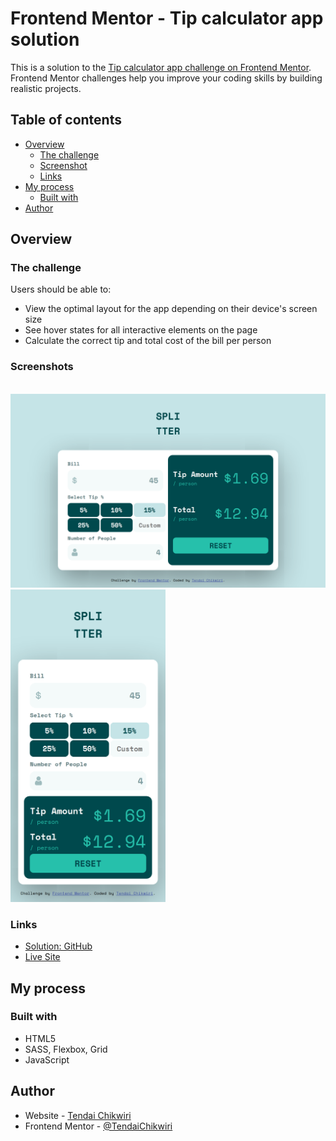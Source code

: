 # Frontend Mentor - Tip calculator app solution

This is a solution to the [Tip calculator app challenge on Frontend Mentor](https://www.frontendmentor.io/challenges/tip-calculator-app-ugJNGbJUX). Frontend Mentor challenges help you improve your coding skills by building realistic projects.

## Table of contents

- [Overview](#overview)
  - [The challenge](#the-challenge)
  - [Screenshot](#screenshot)
  - [Links](#links)
- [My process](#my-process)
  - [Built with](#built-with)
- [Author](#author)

## Overview

### The challenge

Users should be able to:

- View the optimal layout for the app depending on their device's screen size
- See hover states for all interactive elements on the page
- Calculate the correct tip and total cost of the bill per person

### Screenshots

<br>
<img src="./screenshot/desktop.png"/>
<img src="./screenshot/mobile.png" height="500"/>

### Links

- <a href="https://github.com/TendaiChikwiri/tip-calculator-app" target="_blank">Solution: GitHub</a>
- <a href="https://tendaichikwiri.github.io/tip-calculator-app" target="_blank">Live Site</a>

## My process

### Built with

- HTML5
- SASS, Flexbox, Grid
- JavaScript

## Author

- Website - [Tendai Chikwiri](https://github.com/TendaiChikwiri)
- Frontend Mentor - [@TendaiChikwiri](https://www.frontendmentor.io/profile/TendaiChikwiri)
